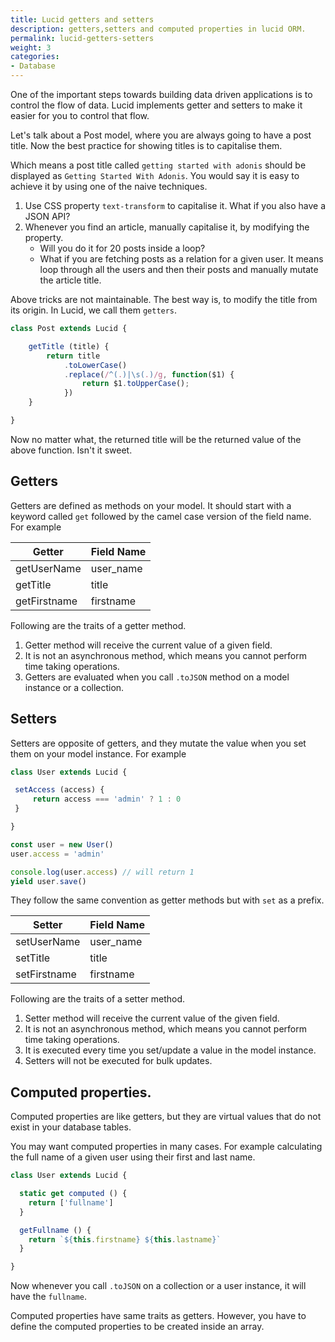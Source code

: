 ```yaml
---
title: Lucid getters and setters
description: getters,setters and computed properties in lucid ORM.
permalink: lucid-getters-setters
weight: 3
categories:
- Database
---
```


One of the important steps towards building data driven applications is to control the flow of data. Lucid implements getter and setters to make it easier for you to control that flow.

Let's talk about a Post model, where you are always going to have a post title. Now the best practice for showing titles is to capitalise them.

Which means a post title called `getting started with adonis` should be displayed as `Getting Started With Adonis`. You would say it is easy to achieve it by using one of the naive techniques.

1. Use CSS property `text-transform` to capitalise it. What if you also have a JSON API?
2. Whenever you find an article, manually capitalise it, by modifying the property.
    - Will you do it for 20 posts inside a loop?
    - What if you are fetching posts as a relation for a given user. It means loop through all the users and then their posts and manually mutate the article title.

Above tricks are not maintainable. The best way is, to modify the title from its origin. In Lucid, we call them `getters`.

```javascript
class Post extends Lucid {

    getTitle (title) {
        return title
            .toLowerCase()
            .replace(/^(.)|\s(.)/g, function($1) {
                return $1.toUpperCase();
            })
    }

}
```

Now no matter what, the returned title will be the returned value of the above function. Isn't it sweet.

## Getters

Getters are defined as methods on your model. It should start with a keyword called `get` followed by the camel case version of the field name. For example

| Getter | Field Name |
|--------|--------|
getUserName | user_name
getTitle | title
getFirstname | firstname

Following are the traits of a getter method.

1. Getter method will receive the current value of a given field.
2. It is not an asynchronous method, which means you cannot perform time taking operations.
3. Getters are evaluated when you call `.toJSON` method on a model instance or a collection.

## Setters

Setters are opposite of getters, and they mutate the value when you set them on your model instance. For example

```javascript
class User extends Lucid {

 setAccess (access) {
     return access === 'admin' ? 1 : 0
 }

}

const user = new User()
user.access = 'admin'

console.log(user.access) // will return 1
yield user.save()
```

They follow the same convention as getter methods but with `set` as a prefix.


| Setter | Field Name |
|--------|--------|
setUserName | user_name
setTitle | title
setFirstname | firstname


Following are the traits of a setter method.

1. Setter method will receive the current value of the given field.
2. It is not an asynchronous method, which means you cannot perform time taking operations.
3. It is executed every time you set/update a value in the model instance.
4. Setters will not be executed for bulk updates.


## Computed properties.

Computed properties are like getters, but they are virtual values that do not exist in your database tables.

You may want computed properties in many cases. For example calculating the full name of a given user using their first and last name.

```javascript
class User extends Lucid {

  static get computed () {
    return ['fullname']
  }

  getFullname () {
    return `${this.firstname} ${this.lastname}`
  }

}
```

Now whenever you call `.toJSON` on a collection or a user instance, it will have the `fullname`.

Computed properties have same traits as getters. However, you have to define the computed properties to be created inside an array.